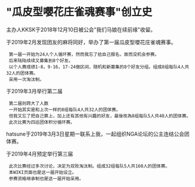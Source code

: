 # "瓜皮型嚶花庄雀魂赛事"创立史

 主办人KKSK于2018年12月10日被公会"我们马娘在续前缘"收留。  

 于2019年2月发现团友的麻将同好，举办了第一届瓜皮型嚶花庄雀魂赛事。  

     第一届一开始为24人个人循环赛，然而我忘了给自己报名，故而没机会参赛。  
     后来陆陆续续又募集到8个好友。  
     以个人赛成绩1-8，9-16，17-24做区间，随机和新募集的8个好友分组。组成8组每队4人共32人的团体赛。  
     采用一次淘汰制。  

 于2019年3月举行第二届  

     第二届则跨大了人数  
     一开始其实是和上次一样的8组每队4人共32人的团体赛。  
     但我又忘了把自己算上，加上还有其他有兴趣的好友，最後改為8组每队5人共40人的团体赛。  
     此次比赛为四巡团体积分循环赛。  

 hatsune于2019年3月3日星期一联系上我，一起组织NGA论坛的公主连结公会团体赛。  

 于2019年4月预定举行第三届  

     此次比赛经过多次讨论，决定为双败淘汰制。组成32组每队5人共160人的团体赛。  
     本WIKI页面也是这一届开始设立。
     参赛资格继承制也是这一届开始采用。